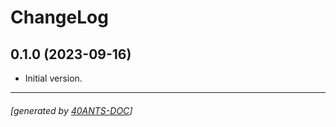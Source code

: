 <a id="x-28TEST-LINUX-APP-DOCS-2FCHANGELOG-3A-40CHANGELOG-2040ANTS-DOC-2FLOCATIVES-3ASECTION-29"></a>

# ChangeLog

<a id="x-28TEST-LINUX-APP-DOCS-2FCHANGELOG-3A-3A-7C0-2E1-2E0-7C-2040ANTS-DOC-2FLOCATIVES-3ASECTION-29"></a>

## 0.1.0 (2023-09-16)

* Initial version.


* * *
###### [generated by [40ANTS-DOC](https://40ants.com/doc/)]
